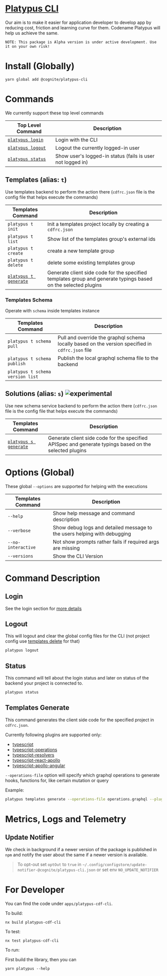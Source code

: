 # [Platypus CLI](https://www.npmjs.com/package/@cognite/platypus-cli)

Our aim is to make it easier for application developer to develop app by reducing cost, friction and learning curve for them. Codename Platypus will help us achieve the same.

`NOTE: This package is Alpha version is under active development. Use it on your own risk!`

# Install (Globally)

```
yarn global add @cognite/platypus-cli
```

# Commands

We currently support these top level commands

| Top Level Command            | Description                                                |
| ---------------------------- | ---------------------------------------------------------- |
| [`platypus login`](#login)   | Login with the CLI                                         |
| [`platypus logout`](#logout) | Logout the currently logged-in user                        |
| [`platypus status`](#status) | Show user's logged-in status (fails is user not logged in) |

## Templates (alias: `t`)

Use templates backend to perform the action there (`cdfrc.json` file is the config file that helps execute the commands)

| Templates Command                            | Description                                                                                                    |
| -------------------------------------------- | -------------------------------------------------------------------------------------------------------------- |
| `platypus t init`                            | Init a templates project locally by creating a `cdfrc.json`                                                    |
| `platypus t list`                            | Show list of the templates group's external ids                                                                |
| `platypus t create`                          | create a new template group                                                                                    |
| `platypus t delete`                          | delete some existing templates group                                                                           |
| [`platypus t generate`](#templates-generate) | Generate client side code for the specified templates group and generate typings based on the selected plugins |

### Templates Schema

Operate with `schema` inside templates instance

| Templates Command                | Description                                                                                      |
| -------------------------------- | ------------------------------------------------------------------------------------------------ |
| `platypus t schema pull`         | Pull and override the graphql schema locally based on the version specified in `cdfrc.json` file |
| `platypus t schema publish`      | Publish the local graphql schema file to the backend                                             |
| `platypus t schema version list` |                                                                                                  |

## Solutions (alias: `s`) ![experimental](https://img.shields.io/badge/experimental-red)

Use new schema service backend to perform the action there (`cdfrc.json` file is the config file that helps execute the commands)

| Templates Command                            | Description                                                                                            |
| -------------------------------------------- | ------------------------------------------------------------------------------------------------------ |
| [`platypus s generate`](#templates-generate) | Generate client side code for the specified APISpec and generate typings based on the selected plugins |

# Options (Global)

These global `--options` are supported for helping with the executions

| Templates Command  | Description                                                              |
| ------------------ | ------------------------------------------------------------------------ |
| `--help`           | Show help message and command description                                |
| `--verbose`        | Show debug logs and detailed message to the users helping with debugging |
| `--no-interactive` | Not show prompts rather fails if required args are missing               |
| `--versions`       | Show the CLI Version                                                     |

# Command Description

## Login

See the login section for [more details](./LOGIN.md)

## Logout

This will logout and clear the global config files for the CLI (not project config use [templates delete](#templates-delete) for that)

```bash
platypus logout
```

## Status

This command will tell about the login status and later on status of the backend your project is connected to.

```bash
platypus status
```

## Templates Generate

This command generates the client side code for the specified project in `cdfrc.json`.

Currently following plugins are supported only:

- [typescript](https://www.graphql-code-generator.com/plugins/typescript)
- [typescript-operations](https://www.graphql-code-generator.com/plugins/typescript-operations)
- [typescript-resolvers](https://www.graphql-code-generator.com/plugins/typescript-resolvers)
- [typescript-react-apollo](https://www.graphql-code-generator.com/plugins/typescript-react-apollo)
- [typescript-apollo-angular](https://www.graphql-code-generator.com/plugins/typescript-apollo-angular)

`--operations-file` option will specify which graphql operations to generate hooks, functions for, like certain mutation or query

Example:

```bash
platypus templates generate --operations-file operations.graphql --plugins typescript typescript-operations
```

# Metrics, Logs and Telemetry

## Update Notifier

We check in background if a newer version of the package is published in `npm` and notify the user about the same if a newer version is available.

> To opt-out set `optOut` to `true` in `~/.config/configstore/update-notifier-@cognite/platypus-cli.json` or set env `NO_UPDATE_NOTIFIER`

# For Developer

You can find the code under `apps/platypus-cdf-cli`.

To build:

`nx build platypus-cdf-cli`

To test:

`nx test platypus-cdf-cli`

To run:

First build the library, then you can

`yarn platypus --help`
